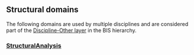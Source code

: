 ## Structural domains

The following domains are used by multiple disciplines and are considered part of the [Discipline-Other layer](../../guide/intro/bis-organization.md) in the BIS hierarchy.

### [StructuralAnalysis](../StructuralAnalysis.ecschema.md)

<!-- TODO: Enable once StructuralDesign schema is released
### [StructuralDesign](../StructuralDesign.ecschema.md)
-->